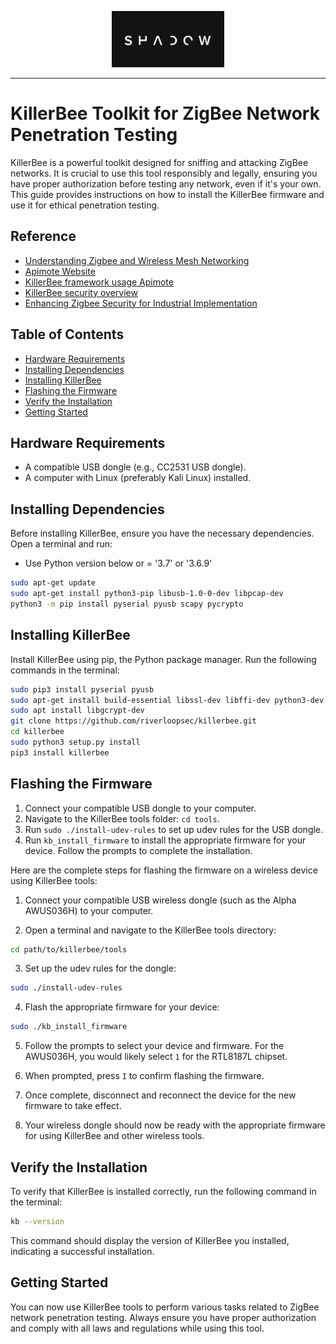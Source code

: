 <p align="center">
  <img  width="180" src="ghost.png" />
</p>

---

# KillerBee Toolkit for ZigBee Network Penetration Testing

KillerBee is a powerful toolkit designed for sniffing and attacking ZigBee networks. It is crucial to use this tool responsibly and legally, ensuring you have proper authorization before testing any network, even if it's your own. This guide provides instructions on how to install the KillerBee firmware and use it for ethical penetration testing.

## Reference 
- [Understanding Zigbee and Wireless Mesh Networking](https://www.blackhillsinfosec.com/understanding-zigbee-and-wireless-mesh-networking/)
- [Apimote Website](http://apimote.com/)
- [KillerBee framework usage Apimote](https://yaseng.org/killerbee-2.html)
- [KillerBee security overview](https://courses.csail.mit.edu/6.857/2017/project/17.pdf)
- [Enhancing Zigbee Security for Industrial Implementation](http://kth.diva-portal.org/smash/get/diva2:1460818/FULLTEXT01.pdf)


## Table of Contents

- [Hardware Requirements](#hardware-requirements)
- [Installing Dependencies](#installing-dependencies)
- [Installing KillerBee](#installing-killerbee)
- [Flashing the Firmware](#flashing-the-firmware)
- [Verify the Installation](#verify-the-installation)
- [Getting Started](#getting-started)

## Hardware Requirements

- A compatible USB dongle (e.g., CC2531 USB dongle).
- A computer with Linux (preferably Kali Linux) installed.

## Installing Dependencies

Before installing KillerBee, ensure you have the necessary dependencies. Open a terminal and run:
- Use Python version below or = '3.7' or '3.6.9'

```bash
sudo apt-get update
sudo apt-get install python3-pip libusb-1.0-0-dev libpcap-dev
python3 -m pip install pyserial pyusb scapy pycrypto
```

## Installing KillerBee

Install KillerBee using pip, the Python package manager. Run the following commands in the terminal:

```bash
sudo pip3 install pyserial pyusb
sudo apt-get install build-essential libssl-dev libffi-dev python3-dev
sudo apt install libgcrypt-dev
git clone https://github.com/riverloopsec/killerbee.git
cd killerbee
sudo python3 setup.py install
pip3 install killerbee
```

## Flashing the Firmware

1. Connect your compatible USB dongle to your computer.
2. Navigate to the KillerBee tools folder: `cd tools`.
3. Run `sudo ./install-udev-rules` to set up udev rules for the USB dongle.
4. Run `kb_install_firmware` to install the appropriate firmware for your device. Follow the prompts to complete the installation.

Here are the complete steps for flashing the firmware on a wireless device using KillerBee tools:

1. Connect your compatible USB wireless dongle (such as the Alpha AWUS036H) to your computer.

2. Open a terminal and navigate to the KillerBee tools directory:

```bash
cd path/to/killerbee/tools
```

3. Set up the udev rules for the dongle:

```bash 
sudo ./install-udev-rules
```

4. Flash the appropriate firmware for your device:

```bash
sudo ./kb_install_firmware
```

5. Follow the prompts to select your device and firmware. For the AWUS036H, you would likely select `1` for the RTL8187L chipset.

6. When prompted, press `I` to confirm flashing the firmware. 

7. Once complete, disconnect and reconnect the device for the new firmware to take effect.

8. Your wireless dongle should now be ready with the appropriate firmware for using KillerBee and other wireless tools.

## Verify the Installation

To verify that KillerBee is installed correctly, run the following command in the terminal:

```bash
kb --version
```

This command should display the version of KillerBee you installed, indicating a successful installation.

## Getting Started

You can now use KillerBee tools to perform various tasks related to ZigBee network penetration testing. Always ensure you have proper authorization and comply with all laws and regulations while using this tool.

